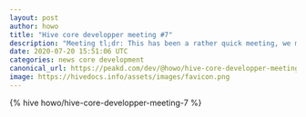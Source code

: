 ```yaml
---
layout: post
author: howo
title: "Hive core developper meeting #7"
description: "Meeting tl;dr: This has been a rather quick meeting, we mostly wanted to sync on the current testing status."
date: 2020-07-20 15:51:06 UTC
categories: news core development
canonical_url: https://peakd.com/dev/@howo/hive-core-developper-meeting-7
image: https://hivedocs.info/assets/images/favicon.png
---
```

{% hive howo/hive-core-developper-meeting-7 %}
